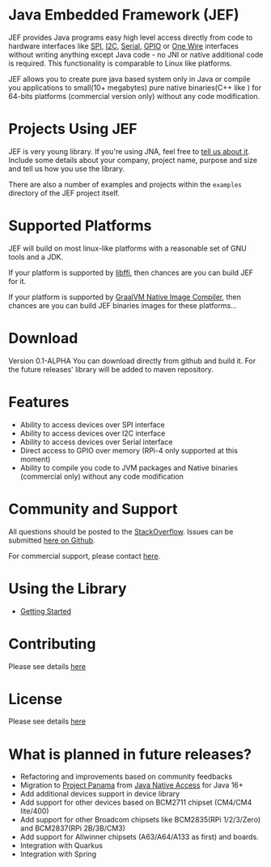Java Embedded Framework (JEF)
========================

<!--The definitive JEF reference (including an overview and usage details) 
is in the [JavaDoc](http://java-embedded-framework.github.io/jef/0.1-ALPHA/javadoc/).  
Please read the [overview](http://java-embedded-framework.github.io/jef/0.1-ALPHA/javadoc/overview-summary.html#overview_description).  
Questions, comments, or exploratory conversations should begin on the 
[mailing list](http://groups.google.com/group/jna-users), 
although you may find it easier to find answers to already-solved problems 
on [StackOverflow](http://stackoverflow.com/questions/tagged/jef).
-->

JEF provides Java programs easy high level access directly from code 
to hardware interfaces like [SPI](https://en.wikipedia.org/wiki/Serial_Peripheral_Interface), 
[I2C](https://ru.wikipedia.org/wiki/I%C2%B2C), [Serial](https://en.wikipedia.org/wiki/Serial_port), 
[GPIO](https://en.wikipedia.org/wiki/General-purpose_input/output) or 
[One Wire](https://en.wikipedia.org/wiki/1-Wire) interfaces without writing 
anything except Java code - no JNI or native additional code is required. This functionality is comparable to 
Linux like platforms.

JEF allows you to create pure java based system only in Java or compile you applications 
to small(10+ megabytes) pure native binaries(C++ like ) for 64-bits platforms (commercial version only) 
without any code modification. 

Projects Using JEF
==================
JEF is very young library. If you're using JNA, feel free 
to [tell us about it](mailto:support@iot-hub.ru).  
Include some details about your company, project name, purpose and size and tell us 
how you use the library.

There are also a number of examples and projects within the `examples` directory of the JEF 
project itself.

Supported Platforms
===================
JEF will build on most linux-like platforms with a reasonable set of GNU tools and a JDK.

If your platform is supported by [libffi](http://en.wikipedia.org/wiki/Libffi), then chances 
are you can build JEF for it.

If your platform is supported by [GraalVM Native Image Compiler](https://github.com/graalvm/graalvm-ce-builds/releases/), 
then chances are you can build JEF binaries images for these platforms...

Download
========

Version 0.1-ALPHA
You can download directly from github and build it.
For the future releases' library will be added to maven repository.

Features
========
* Ability to access devices over SPI interface
* Ability to access devices over I2C interface
* Ability to access devices over Serial interface
* Direct access to GPIO over memory (RPi-4 only supported at this moment)
* Ability to compile you code to JVM packages and Native binaries (commercial only) without 
  any code modification 

Community and Support
=====================
All questions should be posted to the [StackOverflow](http://stackoverflow.com/questions/tagged/jef). 
Issues can be submitted [here on Github](https://github.com/java-embedded-framework/jef/issues).

For commercial support, please contact [here](mailto:sales@iot-hub.ru).

Using the Library
=================
* [Getting Started](GettingStarted.md)

Contributing
============
Please see details [here](CONTRIBUTING.md)

License
=======
Please see details [here](LICENSE)

What is planned in future releases?
=======
* Refactoring and improvements based on community feedbacks
* Migration to [Project Panama](https://openjdk.java.net/projects/panama/) from [Java Native Access](https://github.com/java-native-access/jna) for Java 16+
* Add additional devices support in device library
* Add support for other devices based on BCM2711 chipset (CM4/CM4 lite/400)
* Add support for other Broadcom chipsets like BCM2835(RPi 1/2/3/Zero) and BCM2837(RPi 2B/3B/CM3)
* Add support for Allwinner chipsets (A63/A64/A133 as first) and boards.
* Integration with Quarkus
* Integration with Spring
